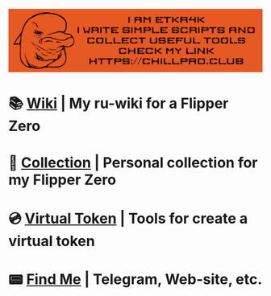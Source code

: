 ![readme-pic](/readme-picture.JPG)
# 📚 [Wiki](https://flipper.etkr4k.com) | My ru-wiki for a Flipper Zero
# 🐬 [Collection](https://github.com/etkr4k/flipper-collection) | Personal collection for my Flipper Zero
# 💿 [Virtual Token](https://github.com/etkr4k/virtual-token) | Tools for create a virtual token
# 📟 [Find Me](https://link.etkr4k.com/) | Telegram, Web-site, etc.

<!---
etkr4k/etkr4k is a ✨ special ✨ repository because its `README.md` (this file) appears on your GitHub profile.
You can click the Preview link to take a look at your changes.
--->

